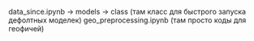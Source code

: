 data_since.ipynb -> models -> class (там класс для быстрого запуска дефолтных моделек)
geo_preprocessing.ipynb (там просто коды для геофичей)
